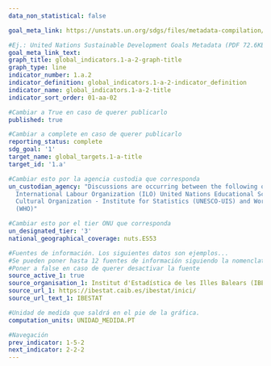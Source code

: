 ```yaml
---
data_non_statistical: false

goal_meta_link: https://unstats.un.org/sdgs/files/metadata-compilation/Metadata-Goal-1.pdf

#Ej.: United Nations Sustainable Development Goals Metadata (PDF 72.6KB)
goal_meta_link_text: 
graph_title: global_indicators.1-a-2-graph-title
graph_type: line
indicator_number: 1.a.2
indicator_definition: global_indicators.1-a-2-indicator_definition
indicator_name: global_indicators.1-a-2-title
indicator_sort_order: 01-aa-02

#Cambiar a True en caso de querer publicarlo
published: true 

#Cambiar a complete en caso de querer publicarlo
reporting_status: complete
sdg_goal: '1'
target_name: global_targets.1-a-title
target_id: '1.a'

#Cambiar esto por la agencia custodia que corresponda
un_custodian_agency: "Discussions are occurring between the following organisations<br>
  International Labour Organization (ILO) United Nations Educational Scientific and<br>
  Cultural Organization - Institute for Statistics (UNESCO-UIS) and World Health Organization<br>
  (WHO)"

#Cambiar esto por el tier ONU que corresponda
un_designated_tier: '3'
national_geographical_coverage: nuts.ES53

#Fuentes de información. Los siguientes datos son ejemplos...
#Se pueden poner hasta 12 fuentes de información siguiendo la nomenclatura source_active_N, source_organisation_N, etc.. siendo N un número del 1 al 12
#Poner a false en caso de querer desactivar la fuente
source_active_1: true
source_organisation_1: Institut d'Estadística de les Illes Balears (IBESTAT)
source_url_1: https://ibestat.caib.es/ibestat/inici/
source_url_text_1: IBESTAT

#Unidad de medida que saldrá en el pie de la gráfica.
computation_units: UNIDAD_MEDIDA.PT

#Navegación
prev_indicator: 1-5-2
next_indicator: 2-2-2
---
```

